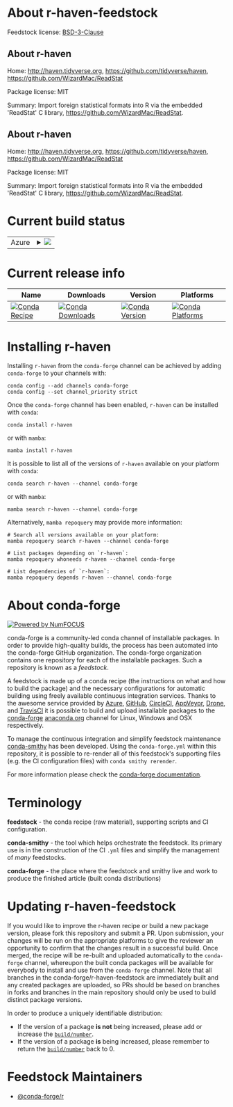 About r-haven-feedstock
=======================

Feedstock license: [BSD-3-Clause](https://github.com/conda-forge/r-haven-feedstock/blob/main/LICENSE.txt)


About r-haven
-------------

Home: http://haven.tidyverse.org, https://github.com/tidyverse/haven, https://github.com/WizardMac/ReadStat

Package license: MIT

Summary: Import foreign statistical formats into R via the embedded 'ReadStat' C library, <https://github.com/WizardMac/ReadStat>.

About r-haven
-------------

Home: http://haven.tidyverse.org, https://github.com/tidyverse/haven, https://github.com/WizardMac/ReadStat

Package license: MIT

Summary: Import foreign statistical formats into R via the embedded 'ReadStat' C library, <https://github.com/WizardMac/ReadStat>.

Current build status
====================


<table>
    
  <tr>
    <td>Azure</td>
    <td>
      <details>
        <summary>
          <a href="https://dev.azure.com/conda-forge/feedstock-builds/_build/latest?definitionId=1229&branchName=main">
            <img src="https://dev.azure.com/conda-forge/feedstock-builds/_apis/build/status/r-haven-feedstock?branchName=main">
          </a>
        </summary>
        <table>
          <thead><tr><th>Variant</th><th>Status</th></tr></thead>
          <tbody><tr>
              <td>linux_64_r_base4.2</td>
              <td>
                <a href="https://dev.azure.com/conda-forge/feedstock-builds/_build/latest?definitionId=1229&branchName=main">
                  <img src="https://dev.azure.com/conda-forge/feedstock-builds/_apis/build/status/r-haven-feedstock?branchName=main&jobName=linux&configuration=linux%20linux_64_r_base4.2" alt="variant">
                </a>
              </td>
            </tr><tr>
              <td>linux_64_r_base4.3</td>
              <td>
                <a href="https://dev.azure.com/conda-forge/feedstock-builds/_build/latest?definitionId=1229&branchName=main">
                  <img src="https://dev.azure.com/conda-forge/feedstock-builds/_apis/build/status/r-haven-feedstock?branchName=main&jobName=linux&configuration=linux%20linux_64_r_base4.3" alt="variant">
                </a>
              </td>
            </tr><tr>
              <td>linux_aarch64_r_base4.2</td>
              <td>
                <a href="https://dev.azure.com/conda-forge/feedstock-builds/_build/latest?definitionId=1229&branchName=main">
                  <img src="https://dev.azure.com/conda-forge/feedstock-builds/_apis/build/status/r-haven-feedstock?branchName=main&jobName=linux&configuration=linux%20linux_aarch64_r_base4.2" alt="variant">
                </a>
              </td>
            </tr><tr>
              <td>linux_aarch64_r_base4.3</td>
              <td>
                <a href="https://dev.azure.com/conda-forge/feedstock-builds/_build/latest?definitionId=1229&branchName=main">
                  <img src="https://dev.azure.com/conda-forge/feedstock-builds/_apis/build/status/r-haven-feedstock?branchName=main&jobName=linux&configuration=linux%20linux_aarch64_r_base4.3" alt="variant">
                </a>
              </td>
            </tr><tr>
              <td>linux_ppc64le_r_base4.2</td>
              <td>
                <a href="https://dev.azure.com/conda-forge/feedstock-builds/_build/latest?definitionId=1229&branchName=main">
                  <img src="https://dev.azure.com/conda-forge/feedstock-builds/_apis/build/status/r-haven-feedstock?branchName=main&jobName=linux&configuration=linux%20linux_ppc64le_r_base4.2" alt="variant">
                </a>
              </td>
            </tr><tr>
              <td>linux_ppc64le_r_base4.3</td>
              <td>
                <a href="https://dev.azure.com/conda-forge/feedstock-builds/_build/latest?definitionId=1229&branchName=main">
                  <img src="https://dev.azure.com/conda-forge/feedstock-builds/_apis/build/status/r-haven-feedstock?branchName=main&jobName=linux&configuration=linux%20linux_ppc64le_r_base4.3" alt="variant">
                </a>
              </td>
            </tr><tr>
              <td>osx_64_r_base4.2</td>
              <td>
                <a href="https://dev.azure.com/conda-forge/feedstock-builds/_build/latest?definitionId=1229&branchName=main">
                  <img src="https://dev.azure.com/conda-forge/feedstock-builds/_apis/build/status/r-haven-feedstock?branchName=main&jobName=osx&configuration=osx%20osx_64_r_base4.2" alt="variant">
                </a>
              </td>
            </tr><tr>
              <td>osx_64_r_base4.3</td>
              <td>
                <a href="https://dev.azure.com/conda-forge/feedstock-builds/_build/latest?definitionId=1229&branchName=main">
                  <img src="https://dev.azure.com/conda-forge/feedstock-builds/_apis/build/status/r-haven-feedstock?branchName=main&jobName=osx&configuration=osx%20osx_64_r_base4.3" alt="variant">
                </a>
              </td>
            </tr><tr>
              <td>osx_arm64_r_base4.2</td>
              <td>
                <a href="https://dev.azure.com/conda-forge/feedstock-builds/_build/latest?definitionId=1229&branchName=main">
                  <img src="https://dev.azure.com/conda-forge/feedstock-builds/_apis/build/status/r-haven-feedstock?branchName=main&jobName=osx&configuration=osx%20osx_arm64_r_base4.2" alt="variant">
                </a>
              </td>
            </tr><tr>
              <td>osx_arm64_r_base4.3</td>
              <td>
                <a href="https://dev.azure.com/conda-forge/feedstock-builds/_build/latest?definitionId=1229&branchName=main">
                  <img src="https://dev.azure.com/conda-forge/feedstock-builds/_apis/build/status/r-haven-feedstock?branchName=main&jobName=osx&configuration=osx%20osx_arm64_r_base4.3" alt="variant">
                </a>
              </td>
            </tr><tr>
              <td>win_64</td>
              <td>
                <a href="https://dev.azure.com/conda-forge/feedstock-builds/_build/latest?definitionId=1229&branchName=main">
                  <img src="https://dev.azure.com/conda-forge/feedstock-builds/_apis/build/status/r-haven-feedstock?branchName=main&jobName=win&configuration=win%20win_64_" alt="variant">
                </a>
              </td>
            </tr>
          </tbody>
        </table>
      </details>
    </td>
  </tr>
</table>

Current release info
====================

| Name | Downloads | Version | Platforms |
| --- | --- | --- | --- |
| [![Conda Recipe](https://img.shields.io/badge/recipe-r--haven-green.svg)](https://anaconda.org/conda-forge/r-haven) | [![Conda Downloads](https://img.shields.io/conda/dn/conda-forge/r-haven.svg)](https://anaconda.org/conda-forge/r-haven) | [![Conda Version](https://img.shields.io/conda/vn/conda-forge/r-haven.svg)](https://anaconda.org/conda-forge/r-haven) | [![Conda Platforms](https://img.shields.io/conda/pn/conda-forge/r-haven.svg)](https://anaconda.org/conda-forge/r-haven) |

Installing r-haven
==================

Installing `r-haven` from the `conda-forge` channel can be achieved by adding `conda-forge` to your channels with:

```
conda config --add channels conda-forge
conda config --set channel_priority strict
```

Once the `conda-forge` channel has been enabled, `r-haven` can be installed with `conda`:

```
conda install r-haven
```

or with `mamba`:

```
mamba install r-haven
```

It is possible to list all of the versions of `r-haven` available on your platform with `conda`:

```
conda search r-haven --channel conda-forge
```

or with `mamba`:

```
mamba search r-haven --channel conda-forge
```

Alternatively, `mamba repoquery` may provide more information:

```
# Search all versions available on your platform:
mamba repoquery search r-haven --channel conda-forge

# List packages depending on `r-haven`:
mamba repoquery whoneeds r-haven --channel conda-forge

# List dependencies of `r-haven`:
mamba repoquery depends r-haven --channel conda-forge
```


About conda-forge
=================

[![Powered by
NumFOCUS](https://img.shields.io/badge/powered%20by-NumFOCUS-orange.svg?style=flat&colorA=E1523D&colorB=007D8A)](https://numfocus.org)

conda-forge is a community-led conda channel of installable packages.
In order to provide high-quality builds, the process has been automated into the
conda-forge GitHub organization. The conda-forge organization contains one repository
for each of the installable packages. Such a repository is known as a *feedstock*.

A feedstock is made up of a conda recipe (the instructions on what and how to build
the package) and the necessary configurations for automatic building using freely
available continuous integration services. Thanks to the awesome service provided by
[Azure](https://azure.microsoft.com/en-us/services/devops/), [GitHub](https://github.com/),
[CircleCI](https://circleci.com/), [AppVeyor](https://www.appveyor.com/),
[Drone](https://cloud.drone.io/welcome), and [TravisCI](https://travis-ci.com/)
it is possible to build and upload installable packages to the
[conda-forge](https://anaconda.org/conda-forge) [anaconda.org](https://anaconda.org/)
channel for Linux, Windows and OSX respectively.

To manage the continuous integration and simplify feedstock maintenance
[conda-smithy](https://github.com/conda-forge/conda-smithy) has been developed.
Using the ``conda-forge.yml`` within this repository, it is possible to re-render all of
this feedstock's supporting files (e.g. the CI configuration files) with ``conda smithy rerender``.

For more information please check the [conda-forge documentation](https://conda-forge.org/docs/).

Terminology
===========

**feedstock** - the conda recipe (raw material), supporting scripts and CI configuration.

**conda-smithy** - the tool which helps orchestrate the feedstock.
                   Its primary use is in the construction of the CI ``.yml`` files
                   and simplify the management of *many* feedstocks.

**conda-forge** - the place where the feedstock and smithy live and work to
                  produce the finished article (built conda distributions)


Updating r-haven-feedstock
==========================

If you would like to improve the r-haven recipe or build a new
package version, please fork this repository and submit a PR. Upon submission,
your changes will be run on the appropriate platforms to give the reviewer an
opportunity to confirm that the changes result in a successful build. Once
merged, the recipe will be re-built and uploaded automatically to the
`conda-forge` channel, whereupon the built conda packages will be available for
everybody to install and use from the `conda-forge` channel.
Note that all branches in the conda-forge/r-haven-feedstock are
immediately built and any created packages are uploaded, so PRs should be based
on branches in forks and branches in the main repository should only be used to
build distinct package versions.

In order to produce a uniquely identifiable distribution:
 * If the version of a package **is not** being increased, please add or increase
   the [``build/number``](https://docs.conda.io/projects/conda-build/en/latest/resources/define-metadata.html#build-number-and-string).
 * If the version of a package **is** being increased, please remember to return
   the [``build/number``](https://docs.conda.io/projects/conda-build/en/latest/resources/define-metadata.html#build-number-and-string)
   back to 0.

Feedstock Maintainers
=====================

* [@conda-forge/r](https://github.com/conda-forge/r/)

